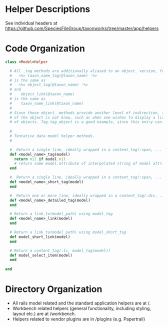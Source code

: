 


Helper Descriptions
===================

See individual headers at https://github.com/SpeciesFileGroup/taxonworks/tree/master/app/helpers

Code Organization
=================

```Ruby
class <Model>Helper 

  # All _tag methods are additionally aliased to an object_ version, for example:
  #   <%= taxon_name_tag(@taxon_name) -%>  
  # is the same as 
  #   <%= object_tag(@taxon_name) -%>
  # and
  #    object_link(@taxon_name) 
  # is the same as 
  #    taxon_name_link(@taxon_name)
  #
  # Since these object_ methods provide another level of indirection, they are primarily used when the class 
  # of the object is not know, such as when one wishes to display a list of tags of differing classes 
  # of objects. Tag.tag_object is a good example, since this entry can refer to almost any kind of object.
  
  #
  # Tentative data model helper methods.
  #    

  #  Return a single line, ideally wrapped in a content_tag(:span, ... ) naming the instance.
  def <model_name>_tag(model)
    return nil if model.nil
    # return some model.attribute of interpolated string of model attributes
  end

  #  Return a single line, ideally wrapped in a content_tag(:span, ... ) briefly naming the instance.
  def <model_name>_short_tag(model)
  end

  #  Return one or more line, ideally wrapped in a content_tag(:div, ... ) detailing the instance.
  def <model_name>_detailed_tag(model)
  end

  # Return a link_to(model_path) using model_tag
  def <model_name>_link(model)
  end

  # Return a link_to(model_path) using model_short_tag
  def model_short_link(model)
  end

  # Return a content_tag(:li, model_tag(model))
  def model_select_item(model)
  end
  
end
```

Directory Organization
======================
* All rails model related and the standard application helpers are at /.  
* Workbench related helpers (general functionality, including styling, layout etc.) are at /workbench.
* Helpers related to vendor plugins are in /plugins (e.g. Papertrail)

